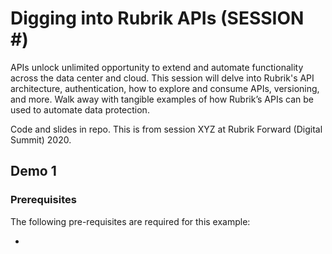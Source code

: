 # Digging into Rubrik APIs (SESSION #)

APIs unlock unlimited opportunity to extend and automate functionality across the data center and cloud. This session will delve into Rubrik's API architecture, authentication, how to explore and consume APIs, versioning, and more. Walk away with tangible examples of how Rubrik’s APIs can be used to automate data protection.

Code and slides in repo. This is from session XYZ at Rubrik Forward (Digital Summit) 2020.

## Demo 1

### Prerequisites
The following pre-requisites are required for this example:

* 

